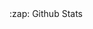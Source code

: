<summary>
:zap: Github Stats 
<img alt = "alperiox's Github Statistics" src = "https://my-project-five-mu.vercel.app/api?username=alperiox&show_icons=true&hide_border=true />
                                                 </summary>
